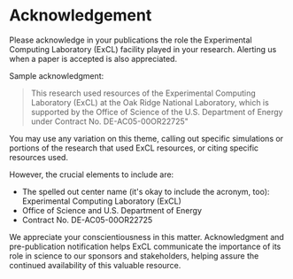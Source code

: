 # Acknowledgement

Please acknowledge in your publications the role the Experimental Computing Laboratory \(ExCL\) facility played in your research. Alerting us when a paper is accepted is also appreciated.

Sample acknowledgment:

> This research used resources of the Experimental Computing Laboratory \(ExCL\) at the Oak Ridge National Laboratory, which is supported by the Office of Science of the U.S. Department of Energy under Contract No. DE-AC05-00OR22725"

You may use any variation on this theme, calling out specific simulations or portions of the research that used ExCL resources, or citing specific resources used.

However, the crucial elements to include are:

* The spelled out center name \(it's okay to include the acronym, too\): Experimental Computing Laboratory \(ExCL\)
* Office of Science and U.S. Department of Energy
* Contract No. DE-AC05-00OR22725

We appreciate your conscientiousness in this matter. Acknowledgment and pre-publication notification helps ExCL communicate the importance of its role in science to our sponsors and stakeholders, helping assure the continued availability of this valuable resource.

